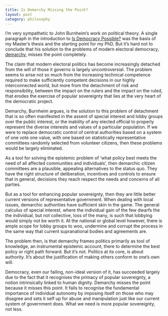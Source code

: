 ```yaml
---
title: Is Demarchy Missing the Point?
layout: post
category: philosophy
---
```


I’m very sympathetic to John Burnheim’s work on political theory. A single paragraph in the introduction to [Is Democracy Possible?](http://setis.library.usyd.edu.au/democracy/) was the basis of my Master’s thesis and the starting point for my PhD. But it’s hard not to conclude that his solution to the problems of modern electoral democracy, [demarchy](http://en.wikipedia.org/wiki/Demarchy), misses the point completely.

The claim that modern electoral politics has become increasingly detached from the will of those it governs is largely uncontroversial. The problem seems to arise not so much from the increasing technical competence required to make sufficiently competent decisions in our highly interconnected world, but more from the detachment of risk and responsibility, between the impact on the rulers and the impact on the ruled, that erodes the exercise of popular sovereignty that lies at the very heart of the democratic project.

Demarchy, Burnheim argues, is the solution to this problem of detachment that is so often manifested in the assent of special interest and lobby groups over the public interest, or the inability of any elected official to properly represent the diverse interests and values of a particular population. If we were to replace democratic control of central authorities based on a system of one vote one value, with one based on statistically representative committees randomly selected from volunteer citizens, then these problems would be largely eliminated.

As a tool for solving the epistemic problem of ‘what policy best meets the need of all affected communities and individuals’, then demarchic citizen committees are a plausible, appealing alternatives to the status quo. They have the right structure of deliberation, incentives and controls to ensure that in general, decisions they reach respect the needs and concerns of all parties.

But as a tool for enhancing popular sovereignty, then they are little better current versions of representative government. When dealing with local issues, demarchic authorities have sufficient skin in the game. The general calculus of special interest, where the individual gain of the few dwarfs the the individual, but not collective, loss of the many, is such that lobbying would simply not be worth it. At the national or global level however, there is ample scope for lobby groups to woo, undermine and corrupt the process in the same way that current supranational bodies and agreements are.

The problem then, is that demarchy frames politics primarily as tool of knowledge, an instrumental epistemic account, there to determine the best policy or right path forward. But it’s not. Politics at its core, is about authority. It’s about the justification of making others conform to one’s own will.

Democracy, even our failing, non-ideal version of it, has succeeded largely due to the fact that it recognises the primacy of popular sovereignty, a notion intrinsically linked to human dignity. Demarchy misses the point because it misses this point. It fails to recognise the fundamental importance of individual autonomy by imposing itself on those who may disagree and sets it self up for abuse and manipulation just like our current system of government does. What we need is more popular sovereignty, not less.
